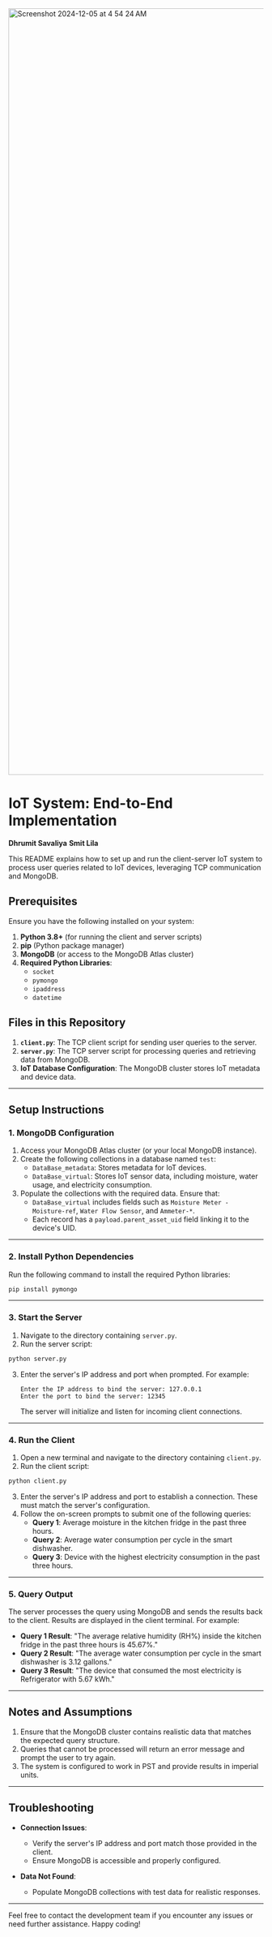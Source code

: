 <img width="1512" alt="Screenshot 2024-12-05 at 4 54 24 AM" src="https://github.com/user-attachments/assets/317ae7c7-2b95-48fa-b40d-1fe1e551afb3">

# IoT System: End-to-End Implementation
**Dhrumit Savaliya**
**Smit Lila**

This README explains how to set up and run the client-server IoT system to process user queries related to IoT devices, leveraging TCP communication and MongoDB.

## Prerequisites

Ensure you have the following installed on your system:
1. **Python 3.8+** (for running the client and server scripts)
2. **pip** (Python package manager)
3. **MongoDB** (or access to the MongoDB Atlas cluster)
4. **Required Python Libraries**:
   - `socket`
   - `pymongo`
   - `ipaddress`
   - `datetime`

## Files in this Repository

1. **`client.py`**: The TCP client script for sending user queries to the server.
2. **`server.py`**: The TCP server script for processing queries and retrieving data from MongoDB.
3. **IoT Database Configuration**: The MongoDB cluster stores IoT metadata and device data.

---

## Setup Instructions

### 1. MongoDB Configuration

1. Access your MongoDB Atlas cluster (or your local MongoDB instance).
2. Create the following collections in a database named `test`:
   - `DataBase_metadata`: Stores metadata for IoT devices.
   - `DataBase_virtual`: Stores IoT sensor data, including moisture, water usage, and electricity consumption.
3. Populate the collections with the required data. Ensure that:
   - `DataBase_virtual` includes fields such as `Moisture Meter - Moisture-ref`, `Water Flow Sensor`, and `Ammeter-*`.
   - Each record has a `payload.parent_asset_uid` field linking it to the device's UID.

---

### 2. Install Python Dependencies

Run the following command to install the required Python libraries:

```bash
pip install pymongo
```

---

### 3. Start the Server

1. Navigate to the directory containing `server.py`.
2. Run the server script:

```bash
python server.py
```

3. Enter the server's IP address and port when prompted. For example:

   ```
   Enter the IP address to bind the server: 127.0.0.1
   Enter the port to bind the server: 12345
   ```

   The server will initialize and listen for incoming client connections.

---

### 4. Run the Client

1. Open a new terminal and navigate to the directory containing `client.py`.
2. Run the client script:

```bash
python client.py
```

3. Enter the server's IP address and port to establish a connection. These must match the server's configuration.
4. Follow the on-screen prompts to submit one of the following queries:
   - **Query 1**: Average moisture in the kitchen fridge in the past three hours.
   - **Query 2**: Average water consumption per cycle in the smart dishwasher.
   - **Query 3**: Device with the highest electricity consumption in the past three hours.

---

### 5. Query Output

The server processes the query using MongoDB and sends the results back to the client. Results are displayed in the client terminal. For example:

- **Query 1 Result**: "The average relative humidity (RH%) inside the kitchen fridge in the past three hours is 45.67%."
- **Query 2 Result**: "The average water consumption per cycle in the smart dishwasher is 3.12 gallons."
- **Query 3 Result**: "The device that consumed the most electricity is Refrigerator with 5.67 kWh."

---

## Notes and Assumptions

1. Ensure that the MongoDB cluster contains realistic data that matches the expected query structure.
2. Queries that cannot be processed will return an error message and prompt the user to try again.
3. The system is configured to work in PST and provide results in imperial units.

---

## Troubleshooting

- **Connection Issues**:
  - Verify the server's IP address and port match those provided in the client.
  - Ensure MongoDB is accessible and properly configured.

- **Data Not Found**:
  - Populate MongoDB collections with test data for realistic responses.

---

Feel free to contact the development team if you encounter any issues or need further assistance. Happy coding!
